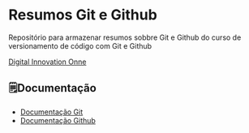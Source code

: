 # Resumos Git e Github

Repositório para armazenar resumos sobbre Git e Github do curso de versionamento de código com Git e Github

[Digital Innovation Onne](https://web.dio.me/home)

## 🗒️Documentação
- [Documentação Git](https://git-scm.com/doc)
- [Documentação Github](https://docs.github.com/)